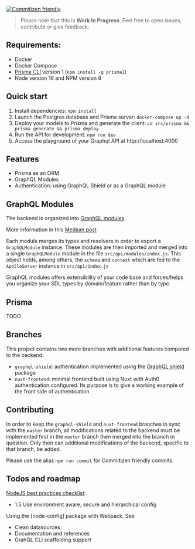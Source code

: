 [![Commitizen friendly](https://img.shields.io/badge/commitizen-friendly-brightgreen.svg)](http://commitizen.github.io/cz-cli/)

> Please note that this is **Work In Progress**. Feel free to open issues, contribute or give feedback.

## Requirements:

- Docker
- Docker Compose
- [Prisma CLI](https://www.prisma.io/docs/prisma-cli-and-configuration/using-the-prisma-cli-alx4/) version 1 (`npm install -g prisma1`)
- Node version 16 and NPM version 8

## Quick start

1. Install dependencies: `npm install`
2. Launch the Postgres database and Prisma server: `docker-compose up -d`
3. Deploy your models to Prisma and generate the client: `cd src/prisma && prisma generate && prisma deploy`
4. Run the API for development: `npm run dev`
5. Access the playground of your Graphql API at http://localhost:4000

## Features

- Prisma as an ORM
- GraphQL Modules
- Authentication: using GraphQL Shield or as a GraphQL module

## GraphQL Modules

The backend is organized into [GraphQL modules](https://graphql-modules.com/).

More information in this [Medium post](https://medium.com/the-guild/graphql-modules-feature-based-graphql-modules-at-scale-2d7b2b0da6da)

Each module merges its types and resolvers in order to export a `GraphQLModule` instance. These modules are then imported and merged into a single `GraphQLModule` module in the file `src/api/modules/index.js`. This object holds, among others, the `schema` and `context` which are fed to the `ApolloServer` instance in `src/api/index.js`

GraphQL modules offers extensibility of your code base and forces/helps you organize your SDL types by domain/feature rather than by type.

## Prisma

TODO

## Branches

This project contains two more branches with additional features compared to the backend:

- `graphql-shield`: authentication implemented using the [GraphQL shield]() package
- `nuxt-frontend`: minimal frontend built using Nuxt with Auth0 authentication configured. Its purpose is to give a working example of the front side of authentication

## Contributing

In order to keep the `graphql-shield` and `nuxt-frontend` branches in sync with the `master` branch, all modifications related to the backend must be implemented first in the `master` branch then merged into the branch in question. Only then can additional modifications of the backend, specific to that branch, be added.

Please use the alias `npm run commit` for Commitizen friendly commits.

## Todos and roadmap

[NodeJS best practices checklist](https://github.com/i0natan/nodebestpractices):
- 1.5 Use environment aware, secure and hierarchical config

Using the [node-config] package with Webpack. See [](https://github.com/lorenwest/node-config/wiki/Webpack-Usage)

- Clean datasources
- Documentation and references
- GrahQL CLI scaffolding support